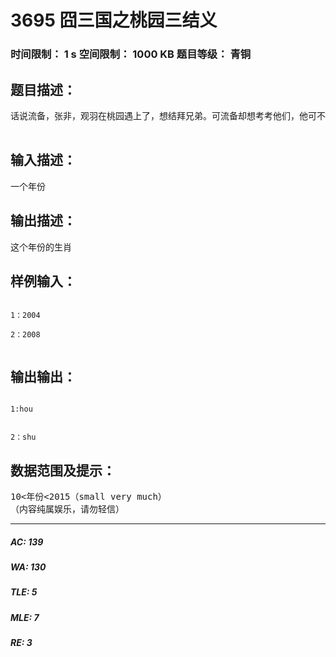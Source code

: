 # 3695 囧三国之桃园三结义   
### 时间限制： 1 s     空间限制： 1000 KB     题目等级： 青铜  
## 题目描述：  

<pre>
话说流备，张非，观羽在桃园遇上了，想结拜兄弟。可流备却想考考他们，他可不希望有俩笨蛋弟弟。于是出了下面这题。张非观羽非常有(wu)趣(liao)的写信给你，说如果你用编程解出这道题，就给你10000000银(ming)两(bi) （他俩也不笨嘛） 。你忽略了哪两个拼音，痛快地答应了。  

</pre>
  
  
## 输入描述：  

<pre>
一个年份
</pre>
  
  
## 输出描述：  

<pre>
这个年份的生肖
</pre>
  
  
## 样例输入：  

<pre><code>
1：2004  
  
2：2008  

</code></pre>
  
  
## 输出输出：  

<pre><code>
1:hou  
  
  
2：shu
</code></pre>
  
  
## 数据范围及提示：  

<pre>
10<年份<2015（small very much）  
（内容纯属娱乐，请勿轻信）
</pre>
  
  
***  

##### AC: 139  
##### WA: 130  
##### TLE: 5  
##### MLE: 7  
##### RE: 3  
